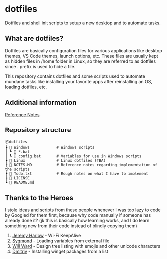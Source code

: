 # dotfiles
Dotfiles and shell init scripts to setup a new desktop and to automate tasks.

## What are dotfiles?
Dotfiles are basically configuration files for various applications like desktop themes, VS Code themes, launch options, etc. These files are usually kept as hidden files in /home folder in Linux, so they are referred to as dotfiles since . prefix is used to hide a file.

This repository contains dotfiles and some scripts used to automate mundane tasks like installing your favorite apps after reinstalling an OS, loading dotfiles, etc.

## Additional information
[Reference Notes](NOTES.MD)

## Repository structure
```
📦dotfiles
┣ 📂 Windows            # Windows scripts
┃ ┗ 📜 *.bat
┃ ┗ 📜 config.bat       # Variables for use in Windows scripts
┣ 📂 Linux              # Linux dotfiles (TBA)
┣ 📜 NOTES.MD           # Reference notes regarding implementation of the scripts
┣ 📜 Todo.txt           # Rough notes on what I have to implement
┣ 📜 LICENSE
┗ 📜 README.md
```

## Thanks to the Heroes

I stole ideas and scripts from these people whenever I was too lazy to code by Googled for them first, because why code manually if someone has already done it? (jk this is basically how learning works, and I do learn something new from their code instead of blindly copying them)

1. [Jeremy Harlow](http://www.jeremyharlow.net/automatic-wi-fi-connectivity-checker-reconnect-script/) - Wi-Fi KeepAlive
2. [Sygmond](https://stackoverflow.com/a/54718259) - Loading variables from external file
3. [Will Ward](https://stackoverflow.com/a/57086391) -  Design tree listing with emojis and other unicode characters
4. [Dmitriy](https://gist.github.com/beamop/56674c994627c2d12daae83c3438228c?permalink_comment_id=3750988#gistcomment-3750988) - Installing winget packages from a list
